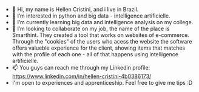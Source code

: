 - 👋 Hi, my name is Hellen Cristini, and i live in Brazil. 
- 👀 I’m interested in python and big data - intelligence artificielle.
- 🌱 I’m currently learning big data and intelligence analysis on my college.
- 💞️ I’m looking to collaborate on my job, the name of the place is Smarthint. They created a tool that works on websites of e-commerce. Through the "cookies" of the users who acess the website the software offers valueble experience for the client, showing items that matches with the profile of each one - all of that happens using intelligence artificielle.
- 📫 You guys can reach me through my Linkedin profile: https://www.linkedin.com/in/hellen-cristini-4b0386173/
- I'm open to experiences and apprenticeship. Feel free to give me tips :D
